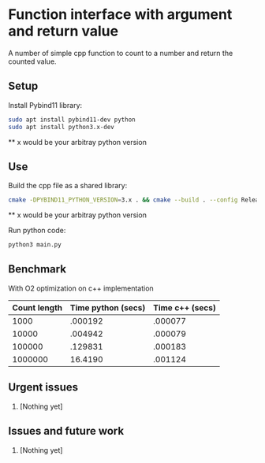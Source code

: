 # Function interface with argument and return value

A number of simple cpp function to count to a number and return the counted value.

## Setup

Install Pybind11 library:
```bash
sudo apt install pybind11-dev python
sudo apt install python3.x-dev
```

** x would be your arbitray python version

## Use

Build the cpp file as a shared library:
```bash
cmake -DPYBIND11_PYTHON_VERSION=3.x . && cmake --build . --config Release
```

** x would be your arbitray python version

Run python code:
```bash
python3 main.py
```

## Benchmark

With O2 optimization on c++ implementation

| Count length    | Time python (secs) | Time c++ (secs) |
|-----------------|--------------------|-----------------|
| 1000            | .000192            | .000077         |
| 10000           | .004942            | .000079         |
| 100000          | .129831            | .000183         |
| 1000000         | 16.4190            | .001124         |


## Urgent issues
1. [Nothing yet]


## Issues and future work
1. [Nothing yet]
